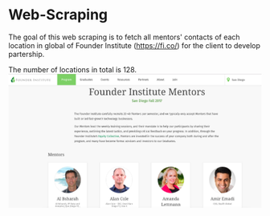 # Web-Scraping
The goal of this web scraping is to fetch all mentors' contacts of each location in global of Founder Institute (https://fi.co/) for the client to develop partership.

The number of locations in total is 128.
![](figs/WX20190116-235731.png)



